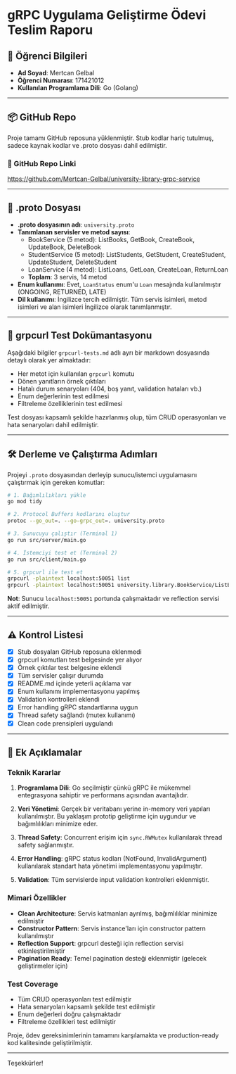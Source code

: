 # gRPC Uygulama Geliştirme Ödevi Teslim Raporu

## 👤 Öğrenci Bilgileri
- **Ad Soyad**: Mertcan Gelbal
- **Öğrenci Numarası**: 171421012
- **Kullanılan Programlama Dili**: Go (Golang)

---

## 📦 GitHub Repo

Proje tamamı GitHub reposuna yüklenmiştir. Stub kodlar hariç tutulmuş, sadece kaynak kodlar ve .proto dosyası dahil edilmiştir.

### 🔗 GitHub Repo Linki
https://github.com/Mertcan-Gelbal/university-library-grpc-service

---

## 📄 .proto Dosyası

- **.proto dosyasının adı**: `university.proto`
- **Tanımlanan servisler ve metod sayısı**: 
  - BookService (5 metod): ListBooks, GetBook, CreateBook, UpdateBook, DeleteBook
  - StudentService (5 metod): ListStudents, GetStudent, CreateStudent, UpdateStudent, DeleteStudent
  - LoanService (4 metod): ListLoans, GetLoan, CreateLoan, ReturnLoan
  - **Toplam**: 3 servis, 14 metod
- **Enum kullanımı**: Evet, `LoanStatus` enum'u `Loan` mesajında kullanılmıştır (ONGOING, RETURNED, LATE)
- **Dil kullanımı**: İngilizce tercih edilmiştir. Tüm servis isimleri, metod isimleri ve alan isimleri İngilizce olarak tanımlanmıştır.

---

## 🧪 grpcurl Test Dokümantasyonu

Aşağıdaki bilgiler `grpcurl-tests.md` adlı ayrı bir markdown dosyasında detaylı olarak yer almaktadır:

- Her metot için kullanılan `grpcurl` komutu
- Dönen yanıtların örnek çıktıları
- Hatalı durum senaryoları (404, boş yanıt, validation hataları vb.)
- Enum değerlerinin test edilmesi
- Filtreleme özelliklerinin test edilmesi

Test dosyası kapsamlı şekilde hazırlanmış olup, tüm CRUD operasyonları ve hata senaryoları dahil edilmiştir.

---

## 🛠️ Derleme ve Çalıştırma Adımları

Projeyi `.proto` dosyasından derleyip sunucu/istemci uygulamasını çalıştırmak için gereken komutlar:

```bash
# 1. Bağımlılıkları yükle
go mod tidy

# 2. Protocol Buffers kodlarını oluştur
protoc --go_out=. --go-grpc_out=. university.proto

# 3. Sunucuyu çalıştır (Terminal 1)
go run src/server/main.go

# 4. İstemciyi test et (Terminal 2)
go run src/client/main.go

# 5. grpcurl ile test et
grpcurl -plaintext localhost:50051 list
grpcurl -plaintext localhost:50051 university.library.BookService/ListBooks
```

**Not**: Sunucu `localhost:50051` portunda çalışmaktadır ve reflection servisi aktif edilmiştir.

---

## ⚠️ Kontrol Listesi

- [x] Stub dosyaları GitHub reposuna eklenmedi  
- [x] grpcurl komutları test belgesinde yer alıyor  
- [x] Örnek çıktılar test belgesine eklendi  
- [x] Tüm servisler çalışır durumda  
- [x] README.md içinde yeterli açıklama var  
- [x] Enum kullanımı implementasyonu yapılmış
- [x] Validation kontrolleri eklendi
- [x] Error handling gRPC standartlarına uygun
- [x] Thread safety sağlandı (mutex kullanımı)
- [x] Clean code prensipleri uygulandı

---

## 📌 Ek Açıklamalar

### Teknik Kararlar

1. **Programlama Dili**: Go seçilmiştir çünkü gRPC ile mükemmel entegrasyona sahiptir ve performans açısından avantajlıdır.

2. **Veri Yönetimi**: Gerçek bir veritabanı yerine in-memory veri yapıları kullanılmıştır. Bu yaklaşım prototip geliştirme için uygundur ve bağımlılıkları minimize eder.

3. **Thread Safety**: Concurrent erişim için `sync.RWMutex` kullanılarak thread safety sağlanmıştır.

4. **Error Handling**: gRPC status kodları (NotFound, InvalidArgument) kullanılarak standart hata yönetimi implementasyonu yapılmıştır.

5. **Validation**: Tüm servislerde input validation kontrolleri eklenmiştir.

### Mimari Özellikler

- **Clean Architecture**: Servis katmanları ayrılmış, bağımlılıklar minimize edilmiştir
- **Constructor Pattern**: Servis instance'ları için constructor pattern kullanılmıştır
- **Reflection Support**: grpcurl desteği için reflection servisi etkinleştirilmiştir
- **Pagination Ready**: Temel pagination desteği eklenmiştir (gelecek geliştirmeler için)

### Test Coverage

- Tüm CRUD operasyonları test edilmiştir
- Hata senaryoları kapsamlı şekilde test edilmiştir
- Enum değerleri doğru çalışmaktadır
- Filtreleme özellikleri test edilmiştir

Proje, ödev gereksinimlerinin tamamını karşılamakta ve production-ready kod kalitesinde geliştirilmiştir.

---

Teşekkürler!
